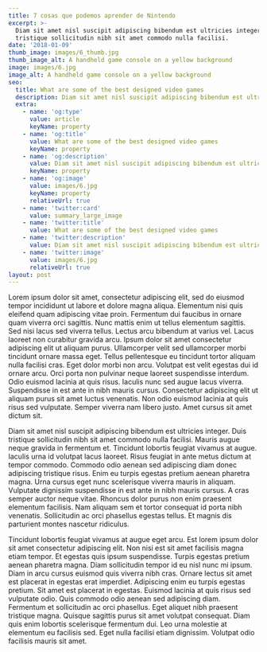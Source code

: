 ```yaml
---
title: 7 cosas que podemos aprender de Nintendo
excerpt: >-
  Diam sit amet nisl suscipit adipiscing bibendum est ultricies integer. Duis
  tristique sollicitudin nibh sit amet commodo nulla facilisi.
date: '2018-01-09'
thumb_image: images/6_thumb.jpg
thumb_image_alt: A handheld game console on a yellow background
image: images/6.jpg
image_alt: A handheld game console on a yellow background
seo:
  title: What are some of the best designed video games
  description: Diam sit amet nisl suscipit adipiscing bibendum est ultricies integer
  extra:
    - name: 'og:type'
      value: article
      keyName: property
    - name: 'og:title'
      value: What are some of the best designed video games
      keyName: property
    - name: 'og:description'
      value: Diam sit amet nisl suscipit adipiscing bibendum est ultricies integer
      keyName: property
    - name: 'og:image'
      value: images/6.jpg
      keyName: property
      relativeUrl: true
    - name: 'twitter:card'
      value: summary_large_image
    - name: 'twitter:title'
      value: What are some of the best designed video games
    - name: 'twitter:description'
      value: Diam sit amet nisl suscipit adipiscing bibendum est ultricies integer
    - name: 'twitter:image'
      value: images/6.jpg
      relativeUrl: true
layout: post
---
```


Lorem ipsum dolor sit amet, consectetur adipiscing elit, sed do eiusmod tempor incididunt ut labore et dolore magna aliqua. Elementum nisi quis eleifend quam adipiscing vitae proin. Fermentum dui faucibus in ornare quam viverra orci sagittis. Nunc mattis enim ut tellus elementum sagittis. Sed nisi lacus sed viverra tellus. Lectus arcu bibendum at varius vel. Lacus laoreet non curabitur gravida arcu. Ipsum dolor sit amet consectetur adipiscing elit ut aliquam purus. Ullamcorper velit sed ullamcorper morbi tincidunt ornare massa eget. Tellus pellentesque eu tincidunt tortor aliquam nulla facilisi cras. Eget dolor morbi non arcu. Volutpat est velit egestas dui id ornare arcu. Orci porta non pulvinar neque laoreet suspendisse interdum. Odio euismod lacinia at quis risus. Iaculis nunc sed augue lacus viverra. Suspendisse in est ante in nibh mauris cursus. Consectetur adipiscing elit ut aliquam purus sit amet luctus venenatis. Non odio euismod lacinia at quis risus sed vulputate. Semper viverra nam libero justo. Amet cursus sit amet dictum sit.

Diam sit amet nisl suscipit adipiscing bibendum est ultricies integer. Duis tristique sollicitudin nibh sit amet commodo nulla facilisi. Mauris augue neque gravida in fermentum et. Tincidunt lobortis feugiat vivamus at augue. Iaculis urna id volutpat lacus laoreet. Risus feugiat in ante metus dictum at tempor commodo. Commodo odio aenean sed adipiscing diam donec adipiscing tristique risus. Enim eu turpis egestas pretium aenean pharetra magna. Urna cursus eget nunc scelerisque viverra mauris in aliquam. Vulputate dignissim suspendisse in est ante in nibh mauris cursus. A cras semper auctor neque vitae. Rhoncus dolor purus non enim praesent elementum facilisis. Nam aliquam sem et tortor consequat id porta nibh venenatis. Sollicitudin ac orci phasellus egestas tellus. Et magnis dis parturient montes nascetur ridiculus.

Tincidunt lobortis feugiat vivamus at augue eget arcu. Est lorem ipsum dolor sit amet consectetur adipiscing elit. Non nisi est sit amet facilisis magna etiam tempor. Et egestas quis ipsum suspendisse. Turpis egestas pretium aenean pharetra magna. Diam sollicitudin tempor id eu nisl nunc mi ipsum. Diam in arcu cursus euismod quis viverra nibh cras. Ornare lectus sit amet est placerat in egestas erat imperdiet. Adipiscing enim eu turpis egestas pretium. Sit amet est placerat in egestas. Euismod lacinia at quis risus sed vulputate odio. Quis commodo odio aenean sed adipiscing diam. Fermentum et sollicitudin ac orci phasellus. Eget aliquet nibh praesent tristique magna. Quisque sagittis purus sit amet volutpat consequat. Diam quis enim lobortis scelerisque fermentum dui. Leo urna molestie at elementum eu facilisis sed. Eget nulla facilisi etiam dignissim. Volutpat odio facilisis mauris sit amet.
